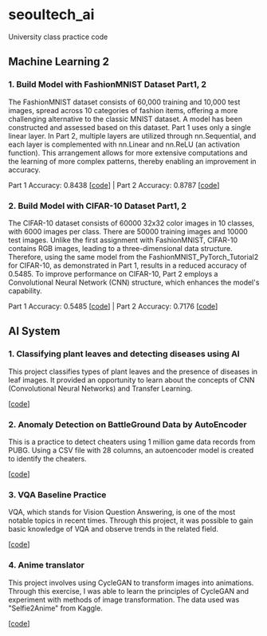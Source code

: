 # seoultech_ai
University class practice code

## Machine Learning 2

### 1. Build Model with FashionMNIST Dataset Part1, 2

The FashionMNIST dataset consists of 60,000 training and 10,000 test images, spread across 10 categories of fashion items, offering a more challenging alternative to the classic MNIST dataset.
A model has been constructed and assessed based on this dataset. Part 1 uses only a single linear layer. In Part 2, multiple layers are utilized through nn.Sequential, and each layer is complemented with nn.Linear and nn.ReLU (an activation function). This arrangement allows for more extensive computations and the learning of more complex patterns, thereby enabling an improvement in accuracy.

Part 1 Accuracy: 0.8438  [[code](https://github.com/Kdavid2355/seoultech_ai/blob/main/MachineLearning2/CIFAR_10_PyTorch_Tutorial1.ipynb)]  |  Part 2 Accuracy: 0.8787 [[code](https://github.com/Kdavid2355/seoultech_ai/blob/main/MachineLearning2/CIFAR_10_PyTorch_Tutorial2.ipynb)]



### 2. Build Model with CIFAR-10 Dataset Part1, 2

The CIFAR-10 dataset consists of 60000 32x32 color images in 10 classes, with 6000 images per class. There are 50000 training images and 10000 test images. Unlike the first assignment with FashionMNIST, CIFAR-10 contains RGB images, leading to a three-dimensional data structure. Therefore, using the same model from the FashionMNIST_PyTorch_Tutorial2 for CIFAR-10, as demonstrated in Part 1, results in a reduced accuracy of 0.5485. To improve performance on CIFAR-10, Part 2 employs a Convolutional Neural Network (CNN) structure, which enhances the model's capability.

Part 1 Accuracy: 0.5485  [[code](https://github.com/Kdavid2355/seoultech_ai/blob/main/MachineLearning2/FashionMNIST_PyTorch_Tutorial1.ipynb)]  | Part 2 Accuracy: 0.7176    [[code](https://github.com/Kdavid2355/seoultech_ai/blob/main/MachineLearning2/FashionMNIST_PyTorch_Tutorial2.ipynb)]


## AI System

### 1. Classifying plant leaves and detecting diseases using AI

This project classifies types of plant leaves and the presence of diseases in leaf images. It provided an opportunity to learn about the concepts of CNN (Convolutional Neural Networks) and Transfer Learning.

[[code](https://github.com/Kdavid2355/seoultech_ai/blob/main/AISystem/Classifying_plant_leaves_and_detecting_diseases_using_AI.ipynb)]

### 2. Anomaly Detection on BattleGround Data by AutoEncoder

This is a practice to detect cheaters using 1 million game data records from PUBG. Using a CSV file with 28 columns, an autoencoder model is created to identify the cheaters.

[[code](https://github.com/Kdavid2355/seoultech_ai/blob/main/AISystem/Anomaly_Detection_on_BattleGround_Data_using_Autoencoder.ipynb)]

### 3. VQA Baseline Practice 

VQA, which stands for Vision Question Answering, is one of the most notable topics in recent times. Through this project, it was possible to gain basic knowledge of VQA and observe trends in the related field.

[[code](https://github.com/Kdavid2355/seoultech_ai/blob/main/AISystem/VQA_baseline_final.ipynb)]

### 4. Anime translator 

This project involves using CycleGAN to transform images into animations. Through this exercise, I was able to learn the principles of CycleGAN and experiment with methods of image transformation. The data used was "Selfie2Anime" from Kaggle.

[[code](https://github.com/Kdavid2355/seoultech_ai/blob/main/AISystem/anime_translation_final.ipynb)]
